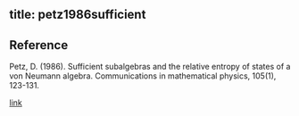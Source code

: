 title: petz1986sufficient 
---

## Reference

Petz, D. (1986). Sufficient subalgebras and the relative entropy of states of a von Neumann algebra. Communications in mathematical physics, 105(1), 123-131.

[link](https://projecteuclid.org/journals/communications-in-mathematical-physics/volume-105/issue-1/Sufficient-subalgebras-and-the-relative-entropy-of-states/cmp/1104115260.full)

